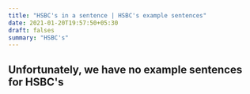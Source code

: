 ```yaml
---
title: "HSBC's in a sentence | HSBC's example sentences"
date: 2021-01-20T19:57:50+05:30
draft: falses
summary: "HSBC's"
---
```

## Unfortunately, we have no example sentences for HSBC's                 
